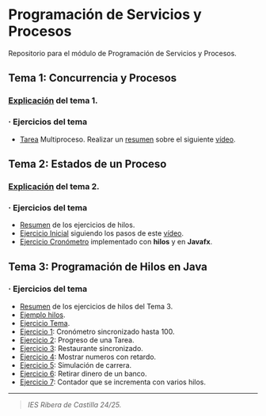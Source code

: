 # Programación de Servicios y Procesos
Repositorio para el módulo de Programación de Servicios y Procesos.

## Tema 1: Concurrencia y Procesos
### <a href="https://github.com/estelaV9/PSP/blob/master/Tema1_ConcurrenciaYProcesos/ResumenTema1.md">Explicación</a> del tema 1.
### · Ejercicios del tema
- <a href="https://github.com/estelaV9/PSP/blob/master/Tema1_ConcurrenciaYProcesos/Tarea_Multiproceso/EnunciadoTarea.md">Tarea</a> Multiproceso.
Realizar un <a href="https://github.com/estelaV9/PSP/blob/master/Tema1_ConcurrenciaYProcesos/Tarea_Multiproceso/EstelaDeVega_TareaMultiproceso.pdf">resumen</a> sobre el siguiente <a href="https://www.youtube.com/watch?v=lpL7oMQfwK0&t=1s">vídeo</a>.

## Tema 2: Estados de un Proceso
### <a href="https://github.com/estelaV9/PSP/blob/master/Tema2_%20EstadosDeUnProceso/ResumenTema2.md">Explicación</a> del tema 2.
### · Ejercicios del tema
- <a href="https://github.com/estelaV9/PSP/blob/master/Tema2_%20EstadosDeUnProceso/Ejercicio/ResumenEjercicioHilos.md">Resumen</a> de los ejercicios de hilos.
- <a href="https://github.com/estelaV9/PSP/tree/master/Tema2_%20EstadosDeUnProceso/Ejercicio/EjemploHilos">Ejercicio Inicial</a> siguiendo los pasos de este <a href="https://www.youtube.com/watch?v=JTXWVZctk3I&list=PLYwQpNMBCzIm_o2e89tJXXQ0btAFKh0BE&index=2&t=1749s">vídeo</a>.
- <a href="https://github.com/estelaV9/PSP/tree/master/Tema2_%20EstadosDeUnProceso/Ejercicio/cronometroFx">Ejercicio Cronómetro</a> implementado con **hilos** y en **Javafx**.

## Tema 3: Programación de Hilos en Java
### · Ejercicios del tema
- <a href="https://github.com/estelaV9/PSP/blob/master/Tema3_ProgramacionHilosJava/EjercicioHilos/ResumenHilosTema3.md">Resumen</a> de los ejercicios de hilos del Tema 3.
- <a href="https://github.com/estelaV9/PSP/tree/master/Tema3_ProgramacionHilosJava/EjercicioHilos/EjemplosHilos/src/main/java/org/example">Ejemplo hilos</a>.
- <a href="https://github.com/estelaV9/PSP/tree/master/Tema3_ProgramacionHilosJava/EjercicioHilos/EjerciciosTema/src/main/java/org/example">Ejercicio Tema</a>.
- <a href="https://github.com/estelaV9/PSP/tree/master/Tema3_ProgramacionHilosJava/EjercicioHilos/Ejer1_CronometroSincronizadoHasta100/src/main/java/org/example">Ejercicio 1</a>: Cronómetro sincronizado hasta 100.
- <a href="https://github.com/estelaV9/PSP/tree/master/Tema3_ProgramacionHilosJava/EjercicioHilos/Ejer2_ProgresoTarea/src/main/java/org/example">Ejercicio 2</a>: Progreso de una Tarea.
- <a href="https://github.com/estelaV9/PSP/tree/master/Tema3_ProgramacionHilosJava/EjercicioHilos/Ejer3_RestauranteHilos/src/main/java/org/example">Ejercicio 3</a>: Restaurante sincronizado.
- <a href="https://github.com/estelaV9/PSP/tree/master/Tema3_ProgramacionHilosJava/EjercicioHilos/Ejer4_MostrarNumerosConRetardo/src/main/java/org/example">Ejercicio 4</a>: Mostrar numeros con retardo.
- <a href="https://github.com/estelaV9/PSP/tree/master/Tema3_ProgramacionHilosJava/EjercicioHilos/Ejer5_SimulacionCarrera/src/main/java/org/example">Ejercicio 5</a>: Simulación de carrera.
- <a href="https://github.com/estelaV9/PSP/tree/master/Tema3_ProgramacionHilosJava/EjercicioHilos/Ejer6_RetirarDinero/src/main/java/org/example">Ejercicio 6</a>: Retirar dinero de un banco.
- <a href="https://github.com/estelaV9/PSP/tree/master/Tema3_ProgramacionHilosJava/EjercicioHilos/Ejer7_ContadorVariosHilos/src/main/java/org/example">Ejercicio 7</a>: Contador que se incrementa con varios hilos.


---
>_IES Ribera de Castilla 24/25._
